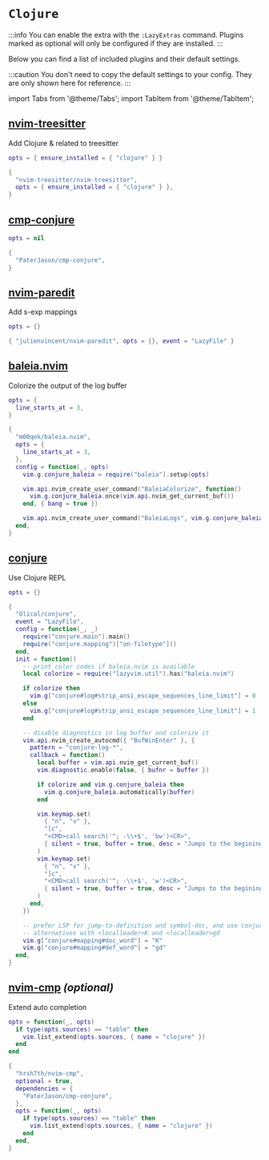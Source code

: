 # `Clojure`

<!-- plugins:start -->

:::info
You can enable the extra with the `:LazyExtras` command.
Plugins marked as optional will only be configured if they are installed.
:::

Below you can find a list of included plugins and their default settings.

:::caution
You don't need to copy the default settings to your config.
They are only shown here for reference.
:::

import Tabs from '@theme/Tabs';
import TabItem from '@theme/TabItem';

## [nvim-treesitter](https://github.com/nvim-treesitter/nvim-treesitter)

 Add Clojure & related to treesitter


<Tabs>

<TabItem value="opts" label="Options">

```lua
opts = { ensure_installed = { "clojure" } }
```

</TabItem>


<TabItem value="code" label="Full Spec">

```lua
{
  "nvim-treesitter/nvim-treesitter",
  opts = { ensure_installed = { "clojure" } },
}
```

</TabItem>

</Tabs>

## [cmp-conjure](https://github.com/PaterJason/cmp-conjure)

<Tabs>

<TabItem value="opts" label="Options">

```lua
opts = nil
```

</TabItem>


<TabItem value="code" label="Full Spec">

```lua
{
  "PaterJason/cmp-conjure",
}
```

</TabItem>

</Tabs>

## [nvim-paredit](https://github.com/julienvincent/nvim-paredit)

 Add s-exp mappings


<Tabs>

<TabItem value="opts" label="Options">

```lua
opts = {}
```

</TabItem>


<TabItem value="code" label="Full Spec">

```lua
{ "julienvincent/nvim-paredit", opts = {}, event = "LazyFile" }
```

</TabItem>

</Tabs>

## [baleia.nvim](https://github.com/m00qek/baleia.nvim)

 Colorize the output of the log buffer


<Tabs>

<TabItem value="opts" label="Options">

```lua
opts = {
  line_starts_at = 3,
}
```

</TabItem>


<TabItem value="code" label="Full Spec">

```lua
{
  "m00qek/baleia.nvim",
  opts = {
    line_starts_at = 3,
  },
  config = function(_, opts)
    vim.g.conjure_baleia = require("baleia").setup(opts)

    vim.api.nvim_create_user_command("BaleiaColorize", function()
      vim.g.conjure_baleia.once(vim.api.nvim_get_current_buf())
    end, { bang = true })

    vim.api.nvim_create_user_command("BaleiaLogs", vim.g.conjure_baleia.logger.show, { bang = true })
  end,
}
```

</TabItem>

</Tabs>

## [conjure](https://github.com/Olical/conjure)

 Use Clojure REPL


<Tabs>

<TabItem value="opts" label="Options">

```lua
opts = {}
```

</TabItem>


<TabItem value="code" label="Full Spec">

```lua
{
  "Olical/conjure",
  event = "LazyFile",
  config = function(_, _)
    require("conjure.main").main()
    require("conjure.mapping")["on-filetype"]()
  end,
  init = function()
    -- print color codes if baleia.nvim is available
    local colorize = require("lazyvim.util").has("baleia.nvim")

    if colorize then
      vim.g["conjure#log#strip_ansi_escape_sequences_line_limit"] = 0
    else
      vim.g["conjure#log#strip_ansi_escape_sequences_line_limit"] = 1
    end

    -- disable diagnostics in log buffer and colorize it
    vim.api.nvim_create_autocmd({ "BufWinEnter" }, {
      pattern = "conjure-log-*",
      callback = function()
        local buffer = vim.api.nvim_get_current_buf()
        vim.diagnostic.enable(false, { bufnr = buffer })

        if colorize and vim.g.conjure_baleia then
          vim.g.conjure_baleia.automatically(buffer)
        end

        vim.keymap.set(
          { "n", "v" },
          "[c",
          "<CMD>call search('^; -\\+$', 'bw')<CR>",
          { silent = true, buffer = true, desc = "Jumps to the begining of previous evaluation output." }
        )
        vim.keymap.set(
          { "n", "v" },
          "]c",
          "<CMD>call search('^; -\\+$', 'w')<CR>",
          { silent = true, buffer = true, desc = "Jumps to the begining of next evaluation output." }
        )
      end,
    })

    -- prefer LSP for jump-to-definition and symbol-doc, and use conjure
    -- alternatives with <localleader>K and <localleader>gd
    vim.g["conjure#mapping#doc_word"] = "K"
    vim.g["conjure#mapping#def_word"] = "gd"
  end,
}
```

</TabItem>

</Tabs>

## [nvim-cmp](https://github.com/hrsh7th/nvim-cmp) _(optional)_

 Extend auto completion


<Tabs>

<TabItem value="opts" label="Options">

```lua
opts = function(_, opts)
  if type(opts.sources) == "table" then
    vim.list_extend(opts.sources, { name = "clojure" })
  end
end
```

</TabItem>


<TabItem value="code" label="Full Spec">

```lua
{
  "hrsh7th/nvim-cmp",
  optional = true,
  dependencies = {
    "PaterJason/cmp-conjure",
  },
  opts = function(_, opts)
    if type(opts.sources) == "table" then
      vim.list_extend(opts.sources, { name = "clojure" })
    end
  end,
}
```

</TabItem>

</Tabs>

<!-- plugins:end -->
